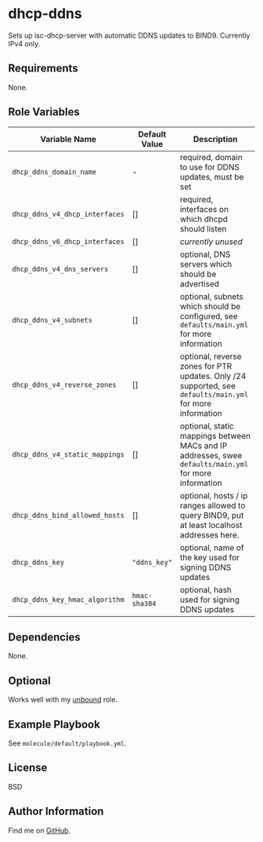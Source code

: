 dhcp-ddns
=========

Sets up isc-dhcp-server with automatic DDNS updates to BIND9. Currently IPv4
only.

Requirements
------------

None.

Role Variables
--------------

| Variable Name | Default Value | Description |
--------------- |---------------|--------------
 `dhcp_ddns_domain_name` | - | required, domain to use for DDNS updates, must be set
 `dhcp_ddns_v4_dhcp_interfaces` | [] | required, interfaces on which dhcpd should listen
 `dhcp_ddns_v6_dhcp_interfaces` | [] | _currently unused_
 `dhcp_ddns_v4_dns_servers` | [] | optional, DNS servers which should be advertised
 `dhcp_ddns_v4_subnets` | [] | optional, subnets which should be configured, see `defaults/main.yml` for more information
 `dhcp_ddns_v4_reverse_zones` | [] | optional, reverse zones for PTR updates. Only /24 supported, see `defaults/main.yml` for more information
 `dhcp_ddns_v4_static_mappings` | [] | optional, static mappings between MACs and IP addresses, swee `defaults/main.yml` for more information
 `dhcp_ddns_bind_allowed_hosts` | [] | optional, hosts / ip ranges allowed to query BIND9, put at least localhost addresses here.
 `dhcp_ddns_key` | `"ddns_key"` | optional, name of the key used for signing DDNS updates
 `dhcp_ddns_key_hmac_algorithm` | `hmac-sha384` | optional, hash used for signing DDNS updates

Dependencies
------------

None.

## Optional

Works well with my [unbound](https://github.com/ThreeFx/unbound) role.

Example Playbook
----------------

See `molecule/default/playbook.yml`.

License
-------

BSD

Author Information
------------------

Find me on [GitHub](https://github.com/ThreeFx).
